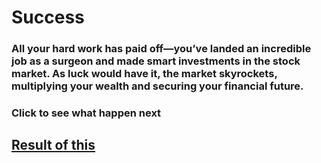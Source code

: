 # Success

 ### All your hard work has paid off—you’ve landed an incredible job as a surgeon and made smart investments in the stock market. As luck would have it, the market skyrockets, multiplying your wealth and securing your financial future.  
### Click to see what happen next

## [Result of this](../red/profit.md)


